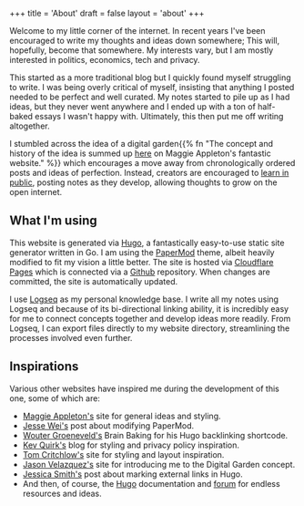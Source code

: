 +++
title = 'About'
draft = false
layout = 'about'
+++

Welcome to my little corner of the internet. In recent years I've been encouraged to write my thoughts and ideas down somewhere; This will, hopefully, become that somewhere. My interests vary, but I am mostly interested in politics, economics, tech and privacy. 

This started as a more traditional blog but I quickly found myself struggling to write. I was being overly critical of myself, insisting that anything I posted needed to be perfect and well curated. My notes started to pile up as I had ideas, but they never went anywhere and I ended up with a ton of half-baked essays I wasn't happy with. Ultimately, this then put me off writing altogether.

I stumbled across the idea of a digital garden{{% fn "The concept and history of the idea is summed up [here](https://maggieappleton.com/garden-history) on Maggie Appleton's fantastic website." %}} which encourages a move away from chronologically ordered posts and ideas of perfection. Instead, creators are encouraged to [learn in public](https://www.swyx.io/learn-in-public),  posting notes as they develop, allowing thoughts to grow on the open internet.

## What I'm using
This website is generated via [Hugo](https://gohugo.io/), a fantastically easy-to-use static site generator written in Go. I am using the [PaperMod](https://github.com/adityatelange/hugo-PaperMod) theme, albeit heavily modified to fit my vision a little better. The site is hosted via [Cloudflare Pages](https://pages.cloudflare.com/) which is connected via a [Github](https://github.com/sailseaplymouth) repository. When changes are committed, the site is automatically updated.

I use [Logseq](https://logseq.com/) as my personal knowledge base. I write all my notes using Logseq and because of its bi-directional linking ability, it is incredibly easy for me to connect concepts together and develop ideas more readily. From Logseq, I can export files directly to my website directory, streamlining the processes involved even further.

## Inspirations
Various other websites have inspired me during the development of this one, some of which are:
- [Maggie Appleton's](https://maggieappleton.com/) site for general ideas and styling.
- [Jesse Wei's](https://jessewei.dev/blog/2023/papermod) post about modifying PaperMod.
- [Wouter Groeneveld's](https://brainbaking.com/) Brain Baking for his Hugo backlinking shortcode.
- [Kev Quirk's](https://kevquirk.com/) blog for styling and privacy policy inspiration.
- [Tom Critchlow's](https://tomcritchlow.com/) site for styling and layout inspiration.
- [Jason Velazquez's](https://www.fromjason.xyz) site for introducing me to the Digital Garden concept.
- [Jessica Smith's](https://www.jayeless.net/2021/08/hugo-mark-external-links.html) post about marking external links in Hugo.
- And then, of course, the [Hugo](https://gohugo.io/documentation/) documentation and [forum](https://discourse.gohugo.io/) for endless resources and ideas.
